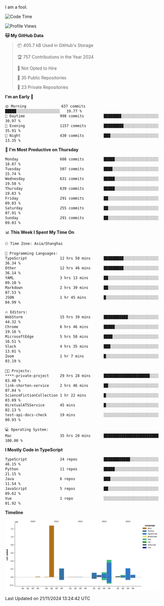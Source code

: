 I am a fool.

<!--START_SECTION:waka-->
![Code Time](http://img.shields.io/badge/Code%20Time-2%2C129%20hrs%2013%20mins-blue)

![Profile Views](http://img.shields.io/badge/Profile%20Views-1-blue)

**🐱 My GitHub Data** 

> 📦 405.7 kB Used in GitHub's Storage 
 > 
> 🏆 757 Contributions in the Year 2024
 > 
> 🚫 Not Opted to Hire
 > 
> 📜 35 Public Repositories 
 > 
> 🔑 23 Private Repositories 
 > 
**I'm an Early 🐤** 

```text
🌞 Morning                637 commits         █████░░░░░░░░░░░░░░░░░░░░   19.77 % 
🌆 Daytime                998 commits         ████████░░░░░░░░░░░░░░░░░   30.97 % 
🌃 Evening                1157 commits        █████████░░░░░░░░░░░░░░░░   35.91 % 
🌙 Night                  430 commits         ███░░░░░░░░░░░░░░░░░░░░░░   13.35 % 
```
📅 **I'm Most Productive on Thursday** 

```text
Monday                   608 commits         █████░░░░░░░░░░░░░░░░░░░░   18.87 % 
Tuesday                  507 commits         ████░░░░░░░░░░░░░░░░░░░░░   15.74 % 
Wednesday                631 commits         █████░░░░░░░░░░░░░░░░░░░░   19.58 % 
Thursday                 639 commits         █████░░░░░░░░░░░░░░░░░░░░   19.83 % 
Friday                   291 commits         ██░░░░░░░░░░░░░░░░░░░░░░░   09.03 % 
Saturday                 255 commits         ██░░░░░░░░░░░░░░░░░░░░░░░   07.91 % 
Sunday                   291 commits         ██░░░░░░░░░░░░░░░░░░░░░░░   09.03 % 
```


📊 **This Week I Spent My Time On** 

```text
🕑︎ Time Zone: Asia/Shanghai

💬 Programming Languages: 
TypeScript               12 hrs 50 mins      █████████░░░░░░░░░░░░░░░░   36.34 % 
Other                    12 hrs 46 mins      █████████░░░░░░░░░░░░░░░░   36.14 % 
YAML                     3 hrs 13 mins       ██░░░░░░░░░░░░░░░░░░░░░░░   09.10 % 
Markdown                 2 hrs 39 mins       ██░░░░░░░░░░░░░░░░░░░░░░░   07.53 % 
JSON                     1 hr 45 mins        █░░░░░░░░░░░░░░░░░░░░░░░░   04.99 % 

🔥 Editors: 
WebStorm                 15 hrs 39 mins      ███████████░░░░░░░░░░░░░░   44.32 % 
Chrome                   6 hrs 46 mins       █████░░░░░░░░░░░░░░░░░░░░   19.16 % 
MicrosoftEdge            5 hrs 50 mins       ████░░░░░░░░░░░░░░░░░░░░░   16.51 % 
Slack                    4 hrs 35 mins       ███░░░░░░░░░░░░░░░░░░░░░░   13.01 % 
Zoom                     1 hr 7 mins         █░░░░░░░░░░░░░░░░░░░░░░░░   03.19 % 

🐱‍💻 Projects: 
****-private-project     29 hrs 28 mins      █████████████████████░░░░   83.40 % 
link-shorten-service     2 hrs 46 mins       ██░░░░░░░░░░░░░░░░░░░░░░░   07.84 % 
ScienceFictionCollection 1 hr 22 mins        █░░░░░░░░░░░░░░░░░░░░░░░░   03.89 % 
HiretualATSService       45 mins             █░░░░░░░░░░░░░░░░░░░░░░░░   02.13 % 
test-api-docs-check      19 mins             ░░░░░░░░░░░░░░░░░░░░░░░░░   00.93 % 

💻 Operating System: 
Mac                      35 hrs 20 mins      █████████████████████████   100.00 % 
```

**I Mostly Code in TypeScript** 

```text
TypeScript               24 repos            ████████████░░░░░░░░░░░░░   46.15 % 
Python                   11 repos            █████░░░░░░░░░░░░░░░░░░░░   21.15 % 
Java                     6 repos             ███░░░░░░░░░░░░░░░░░░░░░░   11.54 % 
JavaScript               5 repos             ██░░░░░░░░░░░░░░░░░░░░░░░   09.62 % 
Vue                      1 repo              ░░░░░░░░░░░░░░░░░░░░░░░░░   01.92 % 
```



**Timeline**

![Lines of Code chart](https://raw.githubusercontent.com/VeejaLiu/VeejaLiu/master/assets/bar_graph.png)


 Last Updated on 21/11/2024 13:24:42 UTC
<!--END_SECTION:waka-->
